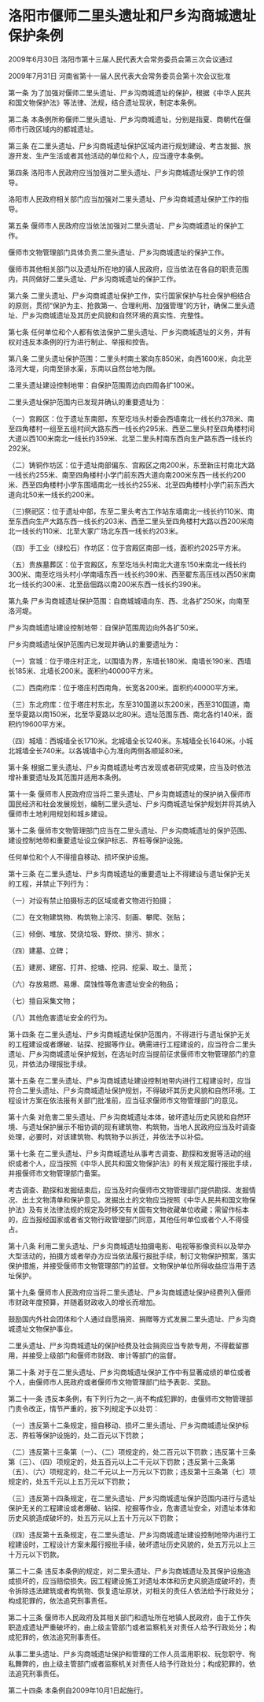 # 洛阳市偃师二里头遗址和尸乡沟商城遗址保护条例

2009年6月30日 洛阳市第十三届人民代表大会常务委员会第三次会议通过

2009年7月31日 河南省第十一届人民代表大会常务委员会第十次会议批准

<!-- INFO END -->

第一条 为了加强对偃师二里头遗址、尸乡沟商城遗址的保护，根据《中华人民共和国文物保护法》等法律、法规，结合遗址现状，制定本条例。

第二条 本条例所称偃师二里头遗址、尸乡沟商城遗址，分别是指夏、商朝代在偃师市行政区域内的都城遗址。

第三条 在二里头遗址、尸乡沟商城遗址保护区域内进行规划建设、考古发掘、旅游开发、生产生活或者其他活动的单位和个人，应当遵守本条例。

第四条 洛阳市人民政府应当加强对二里头遗址、尸乡沟商城遗址保护工作的领导。

洛阳市人民政府相关部门应当加强对二里头遗址、尸乡沟商城遗址保护工作的指导。

第五条 偃师市人民政府应当依法加强对二里头遗址、尸乡沟商城遗址的保护工作。

偃师市文物管理部门具体负责二里头遗址、尸乡沟商城遗址的保护工作。

偃师市其他相关部门以及遗址所在地的镇人民政府，应当依法在各自的职责范围内，共同做好二里头遗址、尸乡沟商城遗址的保护工作。

第六条 二里头遗址、尸乡沟商城遗址保护工作，实行国家保护与社会保护相结合的原则，贯彻“保护为主、抢救第一、合理利用、加强管理”的方针，确保二里头遗址、尸乡沟商城遗址及其历史风貌和自然环境的真实性、完整性。

第七条 任何单位和个人都有依法保护二里头遗址、尸乡沟商城遗址的义务，并有权对违反本条例的行为进行制止、举报和控告。

第八条 二里头遗址保护范围：二里头村南土冢向东850米，向西1600米，向北至洛河大堤，向南至排水渠，东南以自然台地为限。

二里头遗址建设控制地带：自保护范围周边向四周各扩100米。

二里头遗址保护范围内已发现并确认的重要遗址为：

（一）宫殿区：位于遗址东南部，东至圪垱头村委会西墙南北一线长约378米、南至四角楼村一组至五组村间大路东西一线长约295米、西至二里头村至四角楼村间大道以西100米南北一线长约359米、北至二里头村南东西向生产路东西一线长约292米。

（二）铸铜作坊区：位于遗址南部偏东、宫殿区之南200米，东至新庄村南北大路一线长约255米、南至四角楼村小学门前东西大道向南200米东西一线长约200米、西至四角楼村小学东围墙南北一线长约255米、北至四角楼村小学门前东西大道向北50米一线长约200米。

（三)祭祀区：位于遗址中部，东至二里头考古工作站东墙南北一线长约110米、南至东西向生产大路东西一线长约203米、西至二里头至四角楼村大路以西200米南北一线长约110米、北至大冢广场北东西一线长约203米。

（四）手工业（绿松石）作坊区：位于宫殿区南部一线，面积约2025平方米。

（五）贵族墓葬区：位于宫殿区，东至圪垱头村南北大道东150米南北一线长约300米、南至圪垱头村小学南墙东西一线长约390米、西至翟东高压线以西50米南北一线长约300米、北至岳佃路以南200米东西一线长约390米。

第九条 尸乡沟商城遗址保护范围：自商城城墙向东、西、北各扩250米，向南至洛河堤。

尸乡沟商城遗址建设控制地带：自保护范围周边向外各扩50米。

尸乡沟商城遗址保护范围内已发现并确认的重要遗址为：

（一）宫城：位于塔庄村正北，以围墙为界，东墙长180米、南墙长190米、西墙长185米、北墙长200米。面积约40000平方米。

（二）西南府库：位于塔庄村西南角，长宽各200米。面积约40000平方米。

（三）东北府库：位于塔庄村东北，东至310国道以东200米，西至310国道，南至华夏路以南150米，北至华夏路以北80米。遗址范围东西、南北各约140米，面积约19600平方米。

（四）城墙：西城墙全长1710米。北城墙全长1240米。东城墙全长1640米。小城北城墙全长740米。以各城墙中心为准向两侧各顺延80米。

第十条 根据二里头遗址、尸乡沟商城遗址考古发现或者研究成果，应当及时依法增补重要遗址及其范围并适用本条例。

第十一条 偃师市人民政府应当将二里头遗址、尸乡沟商城遗址的保护纳入偃师市国民经济和社会发展规划，编制二里头遗址、尸乡沟商城遗址保护规划并将其纳入偃师市土地利用规划和城乡建设。

第十二条 偃师市文物管理部门应当在二里头遗址、尸乡沟商城遗址的保护范围、建设控制地带和重要遗址设立保护标志、界桩等保护设施。

任何单位和个人不得擅自移动、损坏保护设施。

第十三条 在二里头遗址、尸乡沟商城遗址的重要遗址上不得建设与遗址保护无关的工程，并禁止下列行为：

（一）对设有禁止拍摄标志的区域或者文物进行拍摄；

（二）在文物建筑物、构筑物上涂污、刻画、攀爬、张贴；

（三）倾倒、堆放、焚烧垃圾、野炊、排污、排水；

（四）建墓、立碑；

（五）建房、建窑、打井、挖塘、挖洞、挖渠、取土、垦荒；

（六）存放易燃、易爆、腐蚀性等危害遗址安全的物品；

（七）擅自采集文物；

（八）其他危害遗址安全的行为。

第十四条 在二里头遗址、尸乡沟商城遗址保护范围内，不得进行与遗址保护无关的工程建设或者爆破、钻探、挖掘等作业。确需进行工程建设的，应当符合二里头遗址、尸乡沟商城遗址保护规划，在选址时应当提前征求偃师市文物管理部门的意见，并依法办理报批手续。

第十五条 在二里头遗址、尸乡沟商城遗址建设控制地带内进行工程建设时，应当符合二里头遗址、尸乡沟商城遗址保护规划，不得破坏其历史风貌和自然环境。工程设计方案在依法报有关部门批准前，应当征求偃师市文物管理部门的意见。

第十六条 对危害二里头遗址、尸乡沟商城遗址本体，破坏遗址历史风貌和自然环境、与遗址保护展示不相协调的现有建筑物、构筑物，当地人民政府应当及时调查处理，必要时，对该建筑物、构筑物予以拆迁，并依法予以补偿。

第十七条 在二里头遗址、尸乡沟商城遗址从事考古调查、勘探和发掘等活动的组织或者个人，应当按照《中华人民共和国文物保护法》的有关规定履行报批手续，并报偃师市文物管理部门备案。

考古调查、勘探和发掘结束后，应当及时向偃师市文物管理部门提供勘探、发掘情况、出土文物清单和保护意见。发掘出土的文物应当按照《中华人民共和国文物保护法》及有关法律法规的规定及时移交有关国有文物收藏单位收藏；需留作标本的，应当报经国家或者省文物行政管理部门同意，其他任何单位或者个人不得侵占。

第十八条 利用二里头遗址、尸乡沟商城遗址拍摄电影、电视等影像资料以及举办大型活动的，拍摄方或者举办方应当依法履行报批手续，制订文物保护预案，落实保护措施，并接受偃师市文物管理部门的监督。文物保护单位所得收益应当用于选址保护。

第十九条 偃师市人民政府应当将二里头遗址、尸乡沟商城遗址保护经费列入偃师市财政年度预算，并随着财政收入的增长而增加。

鼓励国内外社会团体和个人通过自愿捐资、捐赠等方式发展二里头遗址、尸乡沟商城遗址文物保护事业。

二里头遗址、尸乡沟商城遗址的保护经费及社会捐资应当专款专用，不得截留挪用，并接受上级部门和偃师市财政、审计等部门的监督。

第二十条 对于在二里头遗址、尸乡沟商城遗址保护工作中有显著成绩的单位或者个人，由偃师市人民政府或者偃师市文物管理部门给予表彰、奖励。

第二十一条 违反本条例，有下列行为之一,尚不构成犯罪的，由偃师市文物管理部门责令改正，情节严重的，按下列规定予以处罚：

（一）违反第十二条规定，擅自移动、损坏二里头遗址、尸乡沟商城遗址保护标志、界桩等保护设施的，处二百元以下罚款；

（二）违反第十三条第（一）、（二）项规定的，处二百元以下罚款；违反第十三条第（三）、（四）项规定的，处五百元以上二千元以下罚款；违反第十三条第（五）、（六）项规定的，处二千元以上一万元以下罚款；违反第十三条第（七）项规定的，处五千元以上五万元以下罚款；

（三）违反第十四条规定，在二里头遗址、尸乡沟商城遗址保护范围内进行与遗址保护无关的工程建设或者爆破、钻探、挖掘等作业，危害遗址安全，对遗址本体和历史风貌造成破坏的，处五万元以上五十万元以下罚款；

（四）违反第十五条规定，在二里头遗址、尸乡沟商城遗址建设控制地带内进行工程建设时，工程设计方案未履行报批手续，破坏遗址历史风貌的，处五万元以上三十万元以下罚款。

第二十二条 违反本条例的规定，对二里头遗址、尸乡沟商城遗址及其保护设施造成损坏的，应当赔偿损失。因工程建设施工对遗址本体和历史风貌造成破坏的，责令拆除违法建筑或者构筑物、恢复遗址原状，对相关的责任人依法给予行政处分；构成犯罪的，依法追究刑事责任。

第二十三条 偃师市人民政府及其相关部门和遗址所在地镇人民政府，由于工作失职造成遗址严重破坏的，由上级主管部门或者监察机关对责任人给予行政处分；构成犯罪的，依法追究刑事责任。

从事二里头遗址、尸乡沟商城遗址保护和管理的工作人员滥用职权、玩忽职守、徇私舞弊的，由上级主管部门或者监察机关对责任人给予行政处分；构成犯罪的，依法追究刑事责任。

第二十四条 本条例自2009年10月1日起施行。

